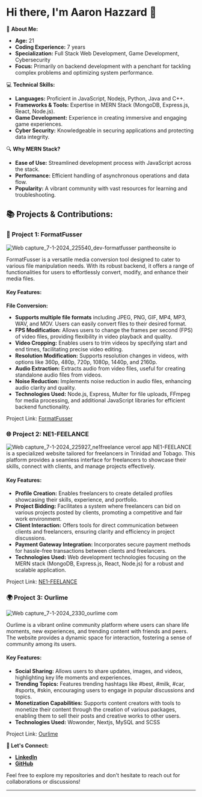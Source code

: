 # Hi there, I'm Aaron Hazzard 👋

🌱 **About Me:**
- **Age:** 21
- **Coding Experience:** 7 years
- **Specialization:** Full Stack Web Development, Game Development, Cybersecurity
- **Focus:** Primarily on backend development with a penchant for tackling complex problems and optimizing system performance.

💻 **Technical Skills:**
- **Languages:** Proficient in JavaScript, Nodejs, Python, Java and C++.
- **Frameworks & Tools:** Expertise in MERN Stack (MongoDB, Express.js, React, Node.js).
- **Game Development:** Experience in creating immersive and engaging game experiences.
- **Cyber Security:** Knowledgeable in securing applications and protecting data integrity.

🔍 **Why MERN Stack?**
- **Ease of Use:** Streamlined development process with JavaScript across the stack.
- **Performance:** Efficient handling of asynchronous operations and data flow.
- **Popularity:** A vibrant community with vast resources for learning and troubleshooting.

## 📚 Projects & Contributions:
### 📁 Project 1: FormatFusser
![Web capture_7-1-2024_225540_dev-formatfusser pantheonsite io](https://github.com/A-Hazzard/Aaron-s-Portfollio/assets/62683196/7c055cd9-02f0-4c27-b497-bae111168ae6)

FormatFusser is a versatile media conversion tool designed to cater to various file manipulation needs. With its robust backend, it offers a range of functionalities for users to effortlessly convert, modify, and enhance their media files.

#### Key Features:

__File Conversion:__ 
- __Supports multiple file formats__ including JPEG, PNG, GIF, MP4, MP3, WAV, and MOV. Users can easily convert files to their desired format.
- __FPS Modification:__ Allows users to change the frames per second (FPS) of video files, providing flexibility in video playback and quality.
- __Video Cropping:__ Enables users to trim videos by specifying start and end times, facilitating precise video editing.
- __Resolution Modification:__ Supports resolution changes in videos, with options like 360p, 480p, 720p, 1080p, 1440p, and 2160p.
- __Audio Extraction:__ Extracts audio from video files, useful for creating standalone audio files from videos.
- __Noise Reduction:__ Implements noise reduction in audio files, enhancing audio clarity and quality.
- __Technologies Used:__ Node.js, Express, Multer for file uploads, FFmpeg for media processing, and additional JavaScript libraries for efficient backend functionality.

Project Link: [FormatFusser](https://dev-formatfusser.pantheonsite.io)

### 🌐 Project 2: NE1-FEELANCE
![Web capture_7-1-2024_225927_ne1freelance vercel app](https://github.com/A-Hazzard/Aaron-s-Portfollio/assets/62683196/6bf90119-7e63-4f2a-9540-e39d63b0acd9)
NE1-FEELANCE is a specialized website tailored for freelancers in Trinidad and Tobago. This platform provides a seamless interface for freelancers to showcase their skills, connect with clients, and manage projects effectively.

#### Key Features:
- __Profile Creation:__ Enables freelancers to create detailed profiles showcasing their skills, experience, and portfolio.
- __Project Bidding:__ Facilitates a system where freelancers can bid on various projects posted by clients, promoting a competitive and fair work environment.
- __Client Interaction:__ Offers tools for direct communication between clients and freelancers, ensuring clarity and efficiency in project discussions.
- __Payment Gateway Integration:__ Incorporates secure payment methods for hassle-free transactions between clients and freelancers.
- __Technologies Used:__ Web development technologies focusing on the MERN stack (MongoDB, Express.js, React, Node.js) for a robust and scalable application.

Project Link: [NE1-FEELANCE](https://ne1freelance.vercel.app/)

### 🌍 Project 3: Ourlime
![Web capture_7-1-2024_2330_ourlime com](https://github.com/A-Hazzard/Aaron-s-Portfollio/assets/62683196/0be1962a-ca77-4c9c-b248-6321a22fe352)

Ourlime is a vibrant online community platform where users can share life moments, new experiences, and trending content with friends and peers. The website provides a dynamic space for interaction, fostering a sense of community among its users.

#### Key Features:
- __Social Sharing:__ Allows users to share updates, images, and videos, highlighting key life moments and experiences.
- __Trending Topics:__ Features trending hashtags like #best, #milk, #car, #sports, #skin, encouraging users to engage in popular discussions and topics.
- __Monetization Capabilities:__ Supports content creators with tools to monetize their content through the creation of various packages, enabling them to sell their posts and creative works to other users.
- __Technologies Used:__ Wowonder, Nextjs, MySQL and SCSS

Project Link: [Ourlime](https://ourlime.com)

**🤝 Let's Connect:**
- **[LinkedIn](https://www.linkedin.com/in/aaron-hazzard-70b399234)**
- **[GitHub](https://github.com/A-Hazzard)**

Feel free to explore my repositories and don't hesitate to reach out for collaborations or discussions!

---
